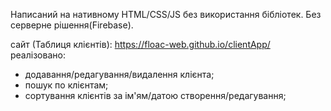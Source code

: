 Написаний на нативному HTML/CSS/JS без використання бібліотек.
Без серверне рішення(Firebase).

сайт (Таблиця клієнтів): https://floac-web.github.io/clientApp/
реалізовано:
- додавання/редагування/видалення клієнта;
- пошук по клієнтам;
- сортування клієнтів за ім'ям/датою створення/редагування;
